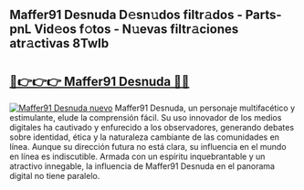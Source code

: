 ## Maffer91 Desnuda D𝚎sn𝚞dos filtr𝚊dos - Parts-pnL Vid𝚎os f𝚘tos - N𝚞evas filtr𝚊ciones atr𝚊ctivas 8TwIb

# <h2><a href="http://mb2qyz4.tromn.icu/?c=Maffer91+Desnuda">🔗👉👉👉 Maffer91 Desnuda 🔗🔗</a></h2>

[![Maffer91 Desnuda nuevo](https://i.imgur.com/pEAQMta.gif)](http://mb2qyz4.tromn.icu/?c=Maffer91+Desnuda)
Maffer91 Desnuda, un personaje multifacético y estimulante, elude la comprensión fácil. Su uso innovador de los medios digitales ha cautivado y enfurecido a los observadores, generando debates sobre identidad, ética y la naturaleza cambiante de las comunidades en línea. Aunque su dirección futura no está clara, su influencia en el mundo en línea es indiscutible. Armada con un espíritu inquebrantable y un atractivo innegable, la influencia de Maffer91 Desnuda en el panorama digital no tiene paralelo.
